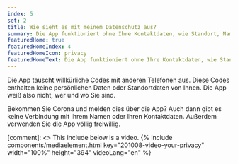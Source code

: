 ```yaml
---
index: 5
set: 2
title: Wie sieht es mit meinem Datenschutz aus?
summary: Die App funktioniert ohne Ihre Kontaktdaten, wie Standort, Name, E-Mail-Adresse oder Telefonnummer.
featuredHome: true
featuredHomeIndex: 4
featuredHomeIcon: privacy
featuredHomeText: Die App funktioniert ohne Ihre Kontaktdaten, wie Standort, Name, E-Mail-Adresse oder Telefonnummer.
---
```


Die App tauscht willkürliche Codes mit anderen Telefonen aus. Diese Codes enthalten keine persönlichen Daten oder Standortdaten von Ihnen. Die App weiß also nicht, wer und wo Sie sind.

Bekommen Sie Corona und melden dies über die App? Auch dann gibt es keine Verbindung mit Ihrem Namen oder Ihren Kontaktdaten. Außerdem verwenden Sie die App völlig freiwillig. 

[comment]: <> This include below is a video.
{% include components/mediaelement.html key="201008-video-your-privacy" width="100%" height="394"  videoLang="en" %}
